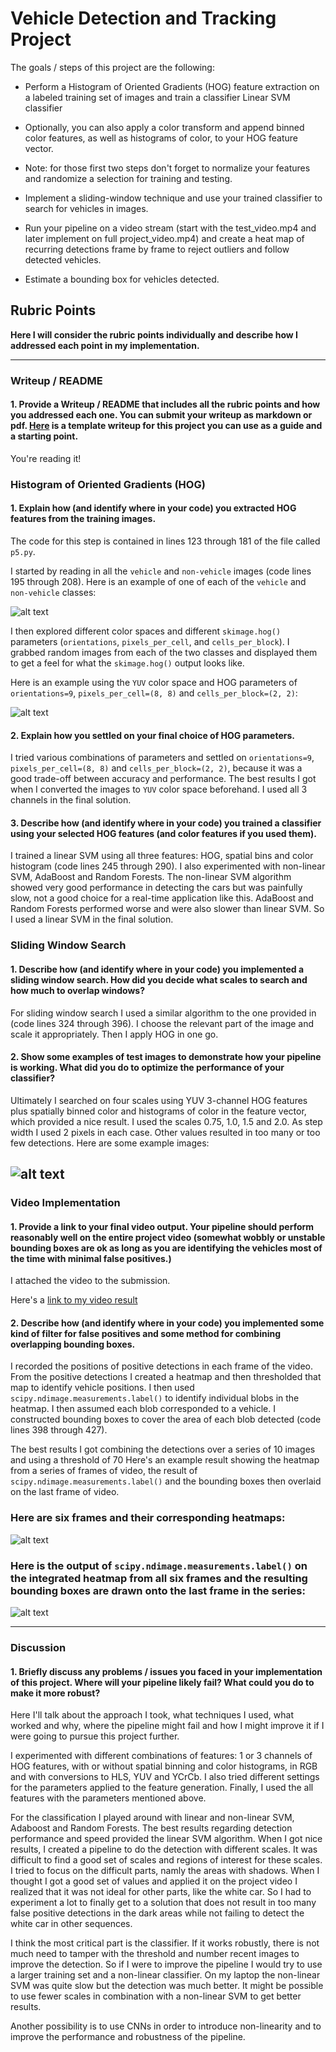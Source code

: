# Vehicle Detection and Tracking Project

The goals / steps of this project are the following:

* Perform a Histogram of Oriented Gradients (HOG) feature extraction on a labeled training set of images and train a classifier Linear SVM classifier

* Optionally, you can also apply a color transform and append binned color features, as well as histograms of color, to your HOG feature vector.

* Note: for those first two steps don't forget to normalize your features and randomize a selection for training and testing.

* Implement a sliding-window technique and use your trained classifier to search for vehicles in images.

* Run your pipeline on a video stream (start with the test_video.mp4 and later implement on full project_video.mp4) and create a heat map of recurring detections frame by frame to reject outliers and follow detected vehicles.

* Estimate a bounding box for vehicles detected.

[//]: # (Image References)
[image1]: ./pics/car_not_car.png
[image2]: ./pics/features.png
[image3]: ./pics/examples.png
[image4]: ./pics/boxes_heatmaps.png
[image5]: ./pics/heatmap_final_boxes.png
[video1]: ./project_video_LinSVC_CV_YUV_L10_T70.mp4

## Rubric Points
**Here I will consider the rubric points individually and describe how I addressed each point in my implementation.**

---
### Writeup / README

#### 1. Provide a Writeup / README that includes all the rubric points and how you addressed each one.  You can submit your writeup as markdown or pdf.  [Here](https://github.com/udacity/CarND-Vehicle-Detection/blob/master/writeup_template.md) is a template writeup for this project you can use as a guide and a starting point.  

You're reading it!

### Histogram of Oriented Gradients (HOG)

#### 1. Explain how (and identify where in your code) you extracted HOG features from the training images.

The code for this step is contained in lines 123 through 181 of the file called `p5.py`.

I started by reading in all the `vehicle` and `non-vehicle` images (code lines 195 through 208). Here is an example of one of each of the `vehicle` and `non-vehicle` classes:

![alt text][image1]

I then explored different color spaces and different `skimage.hog()` parameters (`orientations`, `pixels_per_cell`, and `cells_per_block`).  I grabbed random images from each of the two classes and displayed them to get a feel for what the `skimage.hog()` output looks like.

Here is an example using the `YUV` color space and HOG parameters of `orientations=9`, `pixels_per_cell=(8, 8)` and `cells_per_block=(2, 2)`:

![alt text][image2]

#### 2. Explain how you settled on your final choice of HOG parameters.

I tried various combinations of parameters and settled on `orientations=9`, `pixels_per_cell=(8, 8)` and `cells_per_block=(2, 2)`, because it was a good trade-off between accuracy and performance. The best results I got when I converted the images to `YUV` color space beforehand. I used all 3 channels in the final solution.

#### 3. Describe how (and identify where in your code) you trained a classifier using your selected HOG features (and color features if you used them).

I trained a linear SVM using all three features: HOG, spatial bins and color histogram (code lines 245 through 290). I also experimented with non-linear SVM, AdaBoost and Random Forests. The non-linear SVM algorithm showed very good performance in detecting the cars but was painfully slow, not a good choice for a real-time application like this. AdaBoost and Random Forests performed worse and were also slower than linear SVM. So I used a linear SVM in the final solution.

### Sliding Window Search

#### 1. Describe how (and identify where in your code) you implemented a sliding window search.  How did you decide what scales to search and how much to overlap windows?

For sliding window search I used a similar algorithm to the one provided in (code lines 324 through 396). I choose the relevant part of the image and scale it appropriately. Then I apply HOG in one go.

#### 2. Show some examples of test images to demonstrate how your pipeline is working.  What did you do to optimize the performance of your classifier?

Ultimately I searched on four scales using YUV 3-channel HOG features plus spatially binned color and histograms of color in the feature vector, which provided a nice result. I used the scales 0.75, 1.0, 1.5 and 2.0. As step width I used 2 pixels in each case. Other values resulted in too many or too few detections. Here are some example images:

![alt text][image3]
---

### Video Implementation

#### 1. Provide a link to your final video output.  Your pipeline should perform reasonably well on the entire project video (somewhat wobbly or unstable bounding boxes are ok as long as you are identifying the vehicles most of the time with minimal false positives.)

I attached the video to the submission.

Here's a [link to my video result](./project_video_LinSVC_CV_YUV_L10_T70.mp4)


#### 2. Describe how (and identify where in your code) you implemented some kind of filter for false positives and some method for combining overlapping bounding boxes.

I recorded the positions of positive detections in each frame of the video. From the positive detections I created a heatmap and then thresholded that map to identify vehicle positions. I then used `scipy.ndimage.measurements.label()` to identify individual blobs in the heatmap. I then assumed each blob corresponded to a vehicle. I constructed bounding boxes to cover the area of each blob detected (code lines 398 through 427).

The best results I got combining the detections over a series of 10 images and using a threshold of 70
Here's an example result showing the heatmap from a series of frames of video, the result of `scipy.ndimage.measurements.label()` and the bounding boxes then overlaid on the last frame of video.

### Here are six frames and their corresponding heatmaps:

![alt text][image4]

### Here is the output of `scipy.ndimage.measurements.label()` on the integrated heatmap from all six frames and the resulting bounding boxes are drawn onto the last frame in the series:

![alt text][image5]

---

### Discussion

#### 1. Briefly discuss any problems / issues you faced in your implementation of this project.  Where will your pipeline likely fail?  What could you do to make it more robust?

Here I'll talk about the approach I took, what techniques I used, what worked and why, where the pipeline might fail and how I might improve it if I were going to pursue this project further.

I experimented with different combinations of features: 1 or 3 channels of HOG features, with or without spatial binning and color histograms, in RGB and with conversions to HLS, YUV and YCrCb. I also tried different settings for the parameters applied to the feature generation. Finally, I used the all features with the parameters mentioned above.

For the classification I played around with linear and non-linear SVM, Adaboost and Random Forests. The best results regarding detection performance and speed provided the linear SVM algorithm. When I got nice results, I created a pipeline to do the detection with different scales. It was difficult to find a good set of scales and regions of interest for these scales. I tried to focus on the difficult parts, namly the areas with shadows. When I thought I got a good set of values and applied it on the project video I realized that it was not ideal for other parts, like the white car. So I had to experiment a lot to finally get to a solution that does not result in too many false positive detections in the dark areas while not failing to detect the white car in other sequences.

I think the most critical part is the classifier. If it works robustly, there is not much need to tamper with the threshold and number recent images to improve the detection. So if I were to improve the pipeline I would try to use a larger training set and a non-linear classifier. On my laptop the non-linear SVM was quite slow but the detection was much better. It might be possible to use fewer scales in combination with a non-linear SVM to get better results.

Another possibility is to use CNNs in order to introduce non-linearity and to improve the performance and robustness of the pipeline.
